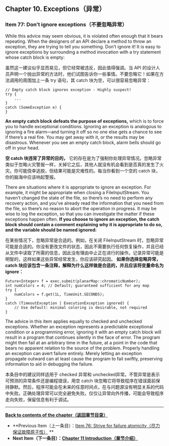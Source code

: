 ## Chapter 10. Exceptions（异常）

### Item 77: Don’t ignore exceptions（不要忽略异常）

While this advice may seem obvious, it is violated often enough that it bears repeating. When the designers of an API
declare a method to throw an exception, they are trying to tell you something. Don’t ignore it! It is easy to ignore
exceptions by surrounding a method invocation with a try statement whose catch block is empty:

虽然这一建议似乎显而易见，但它经常被违反，因此值得强调。当 API 的设计人员声明一个抛出异常的方法时，他们试图告诉你一些事情。不要忽略它！如果在方法调用的周围加上一条
try 语句，其 catch 块为空，可以很容易忽略异常：

```
// Empty catch block ignores exception - Highly suspect!
try {
    ...
}
catch (SomeException e) {
}
```

**An empty catch block defeats the purpose of exceptions,** which is to force you to handle exceptional conditions.
Ignoring an exception is analogous to ignoring a fire alarm—and turning it off so no one else gets a chance to see if
there’s a real fire. You may get away with it, or the results may be disastrous. Whenever you see an empty catch block,
alarm bells should go off in your head.

**空 catch 块违背了异常的目的，** 它的存在是为了强制你处理异常情况。忽略异常类似于忽略火灾警报一样，关掉它之后，其他人就没有机会看到是否真的发生了火灾。你可能侥幸逃脱，但结果可能是灾难性的。每当你看到一个空的
catch 块，你的脑海中应该响起警报。

There are situations where it is appropriate to ignore an exception. For example, it might be appropriate when closing a
FileInputStream. You haven’t changed the state of the file, so there’s no need to perform any recovery action, and
you’ve already read the information that you need from the file, so there’s no reason to abort the operation in
progress. It may be wise to log the exception, so that you can investigate the matter if these exceptions happen often.
**If you choose to ignore an exception, the catch block should contain a comment explaining why it is appropriate to do
so, and the variable should be named ignored:**

在某些情况下，忽略异常是合适的。例如，在关闭 FileInputStream
时，忽略异常可能是合适的。你没有更改文件的状态，因此不需要执行任何恢复操作，并且已经从文件中读取了所需的信息，因此没有理由中止正在进行的操作。记录异常可能是明智的，这样如果这些异常经常发生，你应该研究起因。
**如果你选择忽略异常，catch 块应该包含一条注释，解释为什么这样做是合适的，并且应该将变量命名为 ignore：**

```
Future<Integer> f = exec.submit(planarMap::chromaticNumber);
int numColors = 4; // Default; guaranteed sufficient for any map
try {
    numColors = f.get(1L, TimeUnit.SECONDS);
}
catch (TimeoutException | ExecutionException ignored) {
    // Use default: minimal coloring is desirable, not required
}
```

The advice in this item applies equally to checked and unchecked exceptions. Whether an exception represents a
predictable exceptional condition or a programming error, ignoring it with an empty catch block will result in a program
that continues silently in the face of error. The program might then fail at an arbitrary time in the future, at a point
in the code that bears no apparent relation to the source of the problem. Properly handling an exception can avert
failure entirely. Merely letting an exception propagate outward can at least cause the program to fail swiftly,
preserving information to aid in debugging the failure.

本条目中的建议同样适用于 checked 异常和 unchecked异常。不管异常是表示可预测的异常条件还是编程错误，用空 catch
块忽略它将导致程序在错误面前保持静默。然后，程序可能会在未来的任意时间点，在与问题源没有明显关系的代码中失败。正确处理异常可以完全避免失败。仅仅让异常向外传播，可能会导致程序走向失败，保留信息有利于调试。

---
**[Back to contents of the chapter（返回章节目录）](../Chapter-10/Chapter-10-Introduction.md)**

- **Previous
  Item（上一条目）：[Item 76: Strive for failure atomicity（尽力保证故障原子性）](../Chapter-10/Chapter-10-Item-76-Strive-for-failure-atomicity.md)
  **
- **Next Item（下一条目）：[Chapter 11 Introduction（章节介绍）](../Chapter-11/Chapter-11-Introduction.md)**
